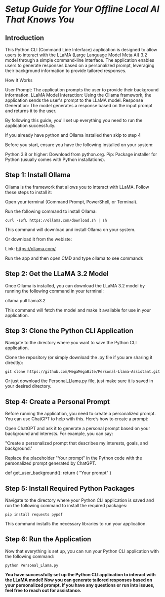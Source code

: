 # ***Setup Guide for Your Offline Local AI That Knows You***
## Introduction

This Python CLI (Command Line Interface) application is designed to allow users to interact with the LLaMA (Large Language Model Meta AI) 3.2 model through a simple command-line interface. The application enables users to generate responses based on a personalized prompt, leveraging their background information to provide tailored responses.

How It Works

  User Prompt: The application prompts the user to provide their background information.
  LLaMA Model Interaction: Using the Ollama framework, the application sends the user's prompt to the LLaMA model.
  Response Generation: The model generates a response based on the input prompt and returns it to the user.

By following this guide, you'll set up everything you need to run the application successfully.


If you already have python and Ollama installed then skip to step 4

Before you start, ensure you have the following installed on your system:

  Python 3.8 or higher: Download from python.org.
  Pip: Package installer for Python (usually comes with Python installations).

## Step 1: Install Ollama

Ollama is the framework that allows you to interact with LLaMA. Follow these steps to install it:

  Open your terminal (Command Prompt, PowerShell, or Terminal).

  Run the following command to install Ollama:


    curl -sSfL https://ollama.com/download.sh | sh

  This command will download and install Ollama on your system.

  
  Or download it from the webiste:

  Link: https://ollama.com/

  Run the app and then open CMD and type ollama to see commands



## Step 2: Get the LLaMA 3.2 Model

Once Ollama is installed, you can download the LLaMA 3.2 model by running the following command in your terminal:


ollama pull llama3.2

This command will fetch the model and make it available for use in your application.

## Step 3: Clone the Python CLI Application

  Navigate to the directory where you want to save the Python CLI application.

  Clone the repository (or simply download the .py file if you are sharing it directly):

    git clone https://github.com/MegaMegaBite/Personal-Llama-Assistant.git
    
  Or just download the Personal_Llama.py file, just make sure it is saved in your desired directory.

## Step 4: Create a Personal Prompt

Before running the application, you need to create a personalized prompt. You can use ChatGPT to help with this. Here’s how to create a prompt:

Open ChatGPT and ask it to generate a personal prompt based on your background and interests. For example, you can say:

"Create a personalized prompt that describes my interests, goals, and background."

Replace the placeholder "Your prompt" in the Python code with the personalized prompt generated by ChatGPT.


def get_user_background():
    return (
       "Your prompt"
    )



## Step 5: Install Required Python Packages

Navigate to the directory where your Python CLI application is saved and run the following command to install the required packages:


    pip install requests pypdf

This command installs the necessary libraries to run your application.

## Step 6: Run the Application

Now that everything is set up, you can run your Python CLI application with the following command:


    python Personal_Llama.py


**You have successfully set up the Python CLI application to interact with the LLaMA model! Now you can generate tailored responses based on your personalized prompt. If you have any questions or run into issues, feel free to reach out for assistance.**
